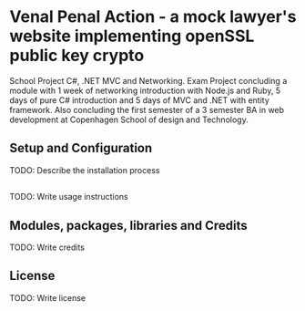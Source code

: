 
# Venal Penal Action - a mock lawyer's website implementing openSSL public key crypto
 
School Project C#, .NET MVC and Networking. Exam Project concluding a module with 1 week of networking introduction with
Node.js and Ruby, 5 days of pure C# introduction and 5 days of MVC and .NET with entity framework.
Also concluding the first semester of a 3 semester BA in web development at Copenhagen School of design and Technology.
 
## Setup and Configuration
 
TODO: Describe the installation process
 
## 
 
TODO: Write usage instructions
 
## Modules, packages, libraries and Credits
 
TODO: Write credits
 
## License
 
TODO: Write license

